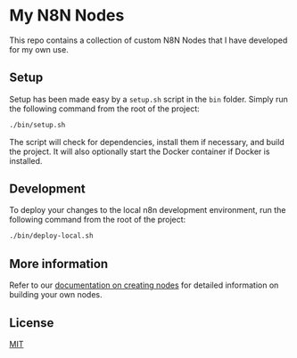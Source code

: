 # My N8N Nodes

This repo contains a collection of custom N8N Nodes that I have developed for my own use.  

## Setup

Setup has been made easy by a `setup.sh` script in the `bin` folder.  Simply run the following command from the root of the project:

```bash
./bin/setup.sh
``` 

The script will check for dependencies, install them if necessary, and build the project.  It will also optionally start the Docker container if Docker is installed. 

## Development

To deploy your changes to the local n8n development environment, run the following command from the root of the project:

```bash
./bin/deploy-local.sh
```

## More information

Refer to our [documentation on creating nodes](https://docs.n8n.io/integrations/creating-nodes/) for detailed information on building your own nodes.

## License

[MIT](https://github.com/n8n-io/n8n-nodes-starter/blob/master/LICENSE.md)
